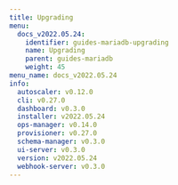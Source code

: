 ```yaml
---
title: Upgrading
menu:
  docs_v2022.05.24:
    identifier: guides-mariadb-upgrading
    name: Upgrading
    parent: guides-mariadb
    weight: 45
menu_name: docs_v2022.05.24
info:
  autoscaler: v0.12.0
  cli: v0.27.0
  dashboard: v0.3.0
  installer: v2022.05.24
  ops-manager: v0.14.0
  provisioner: v0.27.0
  schema-manager: v0.3.0
  ui-server: v0.3.0
  version: v2022.05.24
  webhook-server: v0.3.0
---
```


